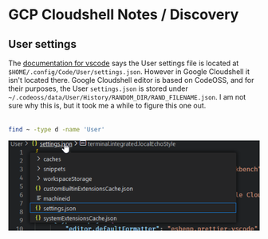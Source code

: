 # GCP Cloudshell Notes / Discovery

## User settings

The [documentation for vscode](https://code.visualstudio.com/docs/getstarted/settings#_user-settingsjson-location) says the User settings file is located at `$HOME/.config/Code/User/settings.json`.  However in Google Cloudshell it isn't located there.  Google Cloudshell editor is based on CodeOSS, and for their purposes, the User `settings.json` is stored under `~/.codeoss/data/User/History/RANDOM_DIR/RAND_FILENAME.json`.  I am not sure why this is, but it took me a while to figure this one out.

```bash

find ~ -type d -name 'User'
```

![image](../../assets/0753.png)
